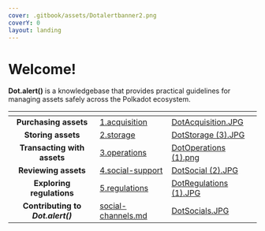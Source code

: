 ```yaml
---
cover: .gitbook/assets/Dotalertbanner2.png
coverY: 0
layout: landing
---
```


# Welcome!

**Dot.alert()** is a knowledgebase that provides practical guidelines for managing assets safely across the Polkadot ecosystem.



<table data-card-size="large" data-view="cards"><thead><tr><th align="center"></th><th data-hidden data-card-target data-type="content-ref"></th><th data-hidden data-card-cover data-type="files"></th></tr></thead><tbody><tr><td align="center"><strong>Purchasing assets</strong></td><td><a href="content/1.acquisition/">1.acquisition</a></td><td><a href=".gitbook/assets/DotAcquisition.JPG">DotAcquisition.JPG</a></td></tr><tr><td align="center"><strong>Storing assets</strong></td><td><a href="content/2.storage/">2.storage</a></td><td><a href=".gitbook/assets/DotStorage (3).JPG">DotStorage (3).JPG</a></td></tr><tr><td align="center"><strong>Transacting with assets</strong></td><td><a href="content/3.operations/">3.operations</a></td><td><a href=".gitbook/assets/DotOperations (1).png">DotOperations (1).png</a></td></tr><tr><td align="center"><strong>Reviewing assets</strong></td><td><a href="content/4.social-support/">4.social-support</a></td><td><a href=".gitbook/assets/DotSocial (2).JPG">DotSocial (2).JPG</a></td></tr><tr><td align="center"><strong>Exploring regulations</strong></td><td><a href="content/5.regulations/">5.regulations</a></td><td><a href=".gitbook/assets/DotRegulations (1).JPG">DotRegulations (1).JPG</a></td></tr><tr><td align="center"><strong>Contributing to </strong><em><strong>Dot.alert()</strong></em></td><td><a href="community/social-channels.md">social-channels.md</a></td><td><a href=".gitbook/assets/DotSocials.JPG">DotSocials.JPG</a></td></tr></tbody></table>

